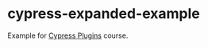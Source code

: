 # cypress-expanded-example

Example for [Cypress Plugins](https://cypress.tips/courses/cypress-plugins) course.
